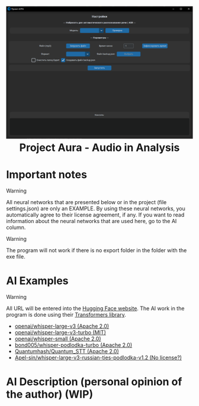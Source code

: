 <p align="center">
    
</p>

<h1 align="center">
  <img src="https://github.com/tatpow/project-aura/blob/main/banner.png" alt="Project Aura Logo" width="1000">
  <br>
  Project Aura - Audio in Analysis
  <br>
</h1>

# Important notes
> [!WARNING]
> All neural networks that are presented below or in the project (file settings.json) are only an EXAMPLE. By using these neural networks, you automatically agree to their license agreement, if any. If you want to read information about the neural networks that are used here, go to the AI ​​column.

> [!WARNING]
> The program will not work if there is no export folder in the folder with the exe file.


# AI Examples
> [!WARNING]
> All URL will be entered into the [Hugging Face website](https://huggingface.co/). The AI ​​work in the program is done using their [Transformers library](https://huggingface.co/docs/transformers/index).
- [openai/whisper-large-v3 (Apache 2.0)](https://huggingface.co/openai/whisper-large-v3)
- [openai/whisper-large-v3-turbo (MIT)](https://huggingface.co/openai/whisper-large-v3-turbo)
- [openai/whisper-small (Apache 2.0)](https://huggingface.co/openai/whisper-small)
- [bond005/whisper-podlodka-turbo (Apache 2.0)](https://huggingface.co/bond005/whisper-podlodka-turbo)
- [Quantumhash/Quantum_STT (Apache 2.0)](https://huggingface.co/Quantumhash/Quantum_STT)
- [Apel-sin/whisper-large-v3-russian-ties-podlodka-v1.2 (No license?)](https://huggingface.co/Apel-sin/whisper-large-v3-russian-ties-podlodka-v1.2)


# AI Description (personal opinion of the author) (WIP)
